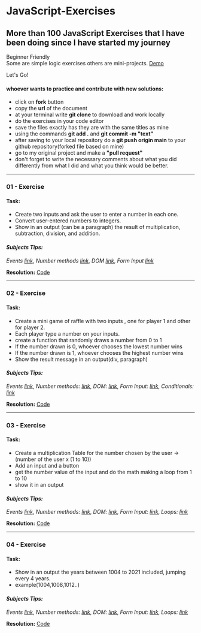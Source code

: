 # JavaScript-Exercises

## More than **100 JavaScript Exercises** that I have been doing since I have started my journey

Beginner Friendly  
Some are simple logic exercises others are mini-projects.
[Demo](https://rs-coding.github.io/JavaScript-Exercises/)

Let's Go!



#### whoever wants to practice and contribute with new solutions:
- click on **fork** button
- copy the **url** of the document
- at your terminal write **git clone <url>** to download and work locally
- do the exercises in your code editor 
- save the files exactly has they are with the same titles as mine
- using the commands **git add .**  and **git commit -m "text"**
- after saving to your local repository do a **git push origin main** to your github repository(forked file based on mine)
- go to my original project and make a **"pull request"**
- don't forget to write the necessary comments about what you did differently from what I did and what you think would be better.


---

### 01 - Exercise

#### **Task:**

- Create two inputs and ask the user to enter a number in each one.
- Convert user-entered numbers to integers.
- Show in an output (can be a paragraph) the result of multiplication, subtraction, division, and addition.

#### _Subjects Tips:_

_Events [link](https://developer.mozilla.org/en-US/docs/Web/API/EventTarget/addEventListener)_, _Number methods [link](https://developer.mozilla.org/en-US/docs/Web/JavaScript/Reference/Global_Objects/Number)_, _DOM [link](https://developer.mozilla.org/en-US/docs/Web/API/Document_Object_Model/Introduction)_, _Form Input [link](https://developer.mozilla.org/en-US/docs/Web/HTML/Element/input)_

**Resolution:** [Code](https://github.com/RS-coding/JavaScript-Exercises/blob/6220a12a42a17b04c36106675baf61ab9ee2acff/solutions/01exercise.html)

---

### 02 - Exercise

#### **Task:**

- Create a mini game of raffle with two inputs , one for player 1 and other for player 2.
- Each player type a number on your inputs.
- create a function that randomly draws a number from 0 to 1
- If the number drawn is 0, whoever chooses the lowest number wins
- If the number drawn is 1, whoever chooses the highest number wins
- Show the result message in an output(div, paragraph)

#### _Subjects Tips:_

_Events [link](https://developer.mozilla.org/en-US/docs/Web/API/EventTarget/addEventListener)_, _Number methods: [link](https://developer.mozilla.org/en-US/docs/Web/JavaScript/Reference/Global_Objects/Number)_, _DOM: [link](https://developer.mozilla.org/en-US/docs/Web/API/Document_Object_Model/Introduction)_, _Form Input: [link](https://developer.mozilla.org/en-US/docs/Web/HTML/Element/input)_, _Conditionals: [link](https://developer.mozilla.org/en-US/docs/Web/JavaScript/Reference/Statements/if...else)_

**Resolution:** [Code](https://github.com/RS-coding/JavaScript-Exercises/blob/main/solutions/02exercise.html)

---

### 03 - Exercise

#### **Task:**

- Create a multiplication Table for the number chosen by the user -> (number of the user x (1 to 10))
- Add an input and a button 
- get the number value of the input and do the math making a loop from 1 to 10
- show it in an output

#### _Subjects Tips:_

_Events [link](https://developer.mozilla.org/en-US/docs/Web/API/EventTarget/addEventListener)_, _Number methods: [link](https://developer.mozilla.org/en-US/docs/Web/JavaScript/Reference/Global_Objects/Number)_, _DOM: [link](https://developer.mozilla.org/en-US/docs/Web/API/Document_Object_Model/Introduction)_, _Form Input: [link](https://developer.mozilla.org/en-US/docs/Web/HTML/Element/input)_, _Loops: [link](https://developer.mozilla.org/en-US/docs/Web/JavaScript/Guide/Loops_and_iteration)_

**Resolution:** [Code](https://github.com/RS-coding/JavaScript-Exercises/blob/main/solutions/03exercise.html)

---

### 04 - Exercise

#### **Task:**

- Show in an output the years  between 1004 to 2021 included, jumping every 4 years.
- example(1004,1008,1012..)

#### _Subjects Tips:_

_Events [link](https://developer.mozilla.org/en-US/docs/Web/API/EventTarget/addEventListener)_, _Number methods: [link](https://developer.mozilla.org/en-US/docs/Web/JavaScript/Reference/Global_Objects/Number)_, _DOM: [link](https://developer.mozilla.org/en-US/docs/Web/API/Document_Object_Model/Introduction)_, _Form Input: [link](https://developer.mozilla.org/en-US/docs/Web/HTML/Element/input)_, _Loops: [link](https://developer.mozilla.org/en-US/docs/Web/JavaScript/Guide/Loops_and_iteration)_

**Resolution:** [Code](https://github.com/RS-coding/JavaScript-Exercises/blob/main/solutions/04exercise.html)
